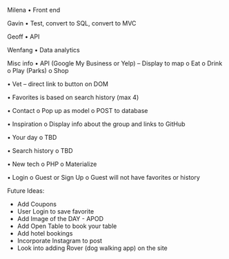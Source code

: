 Milena
•	Front end

Gavin
•	Test, convert to SQL, convert to MVC

Geoff
•	API

Wenfang
•	Data analytics

Misc info
•	API (Google My Business or Yelp) – Display to map
	o	Eat
	o	Drink
	o	Play (Parks)
	o	Shop

•	Vet – direct link to button on DOM

•	Favorites is based on search history (max 4)

•	Contact
	o	Pop up as model
	o	POST to database

•	Inspiration
	o	Display info about the group and links to GitHub

•	Your day
	o	TBD 

•	Search history
	o	TBD

•	New tech 
	o	PHP
	o	Materialize
	
•	Login
	o	Guest or Sign Up
	o	Guest will not have favorites or history




Future Ideas: 
* Add Coupons
* User Login to save favorite
* Add Image of the DAY - APOD
* Add Open Table to book your table
* Add hotel bookings
* Incorporate Instagram to post
* Look into adding Rover (dog walking app) on the site
